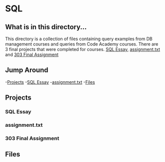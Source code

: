 # SQL

## What is in this directory... 

This directory is a collection of files containing query examples from DB management courses and queries from Code Academy courses. There are 3 final projects that were completed for courses. [SQL Essay](https://github.com/coxner/SQL/blob/master/SQL%20Essay.pdf), [assignment.txt](https://github.com/coxner/SQL/blob/master/assignment.txt) and [303 Final Assignment](https://github.com/coxner/SQL/tree/master/303%20Final%20Assignment)

## Jump Around
-[Projects](#Projects)
  -[SQL Essay](#SQL-Essay)
  -[assignment.txt](#assignment.txt)
-[Files](#Files)




## Projects

### SQL Essay

### assignment.txt

### 303 Final Assignment


## Files

